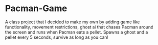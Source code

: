 # Pacman-Game
A class project that I decided to make my own by adding game like functionality, movement restrictions, ghost ai that chases Pacman around the screen and runs when Pacman eats a pellet. Spawns a ghost and a pellet every 5 seconds, survive as long as you can!
